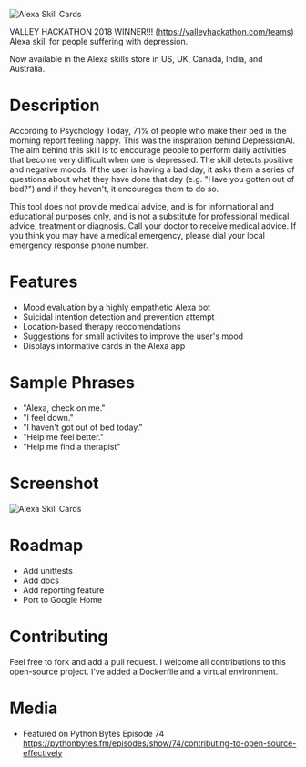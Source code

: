 
![Alexa Skill Cards](https://github.com/Jflick58/DepressionAI/blob/master/Screenshots/depression%20ai.png)

VALLEY HACKATHON 2018 WINNER!!! (https://valleyhackathon.com/teams) Alexa skill for people suffering with depression. 

Now available in the Alexa skills store in US, UK, Canada, India, and Australia.

# Description
According to Psychology Today, 71% of people who make their bed in the morning report feeling happy. This was the inspiration behind DepressionAI. The aim behind this skill is to encourage people to perform daily activities that become very difficult when one is depressed. The skill detects positive and negative moods. If the user is having a bad day, it asks them a series of questions about what they have done that day (e.g. "Have you gotten out of bed?") and if they haven't, it encourages them to do so. 

This tool does not provide medical advice, and is for informational and educational purposes only, and is not a substitute for professional medical advice, treatment or diagnosis. Call your doctor to receive medical advice. If you think you may have a medical emergency, please dial your local emergency response phone number.

# Features 
- Mood evaluation by a highly empathetic Alexa bot
- Suicidal intention detection and prevention attempt
- Location-based therapy reccomendations 
- Suggestions for small activites to improve the user's mood
- Displays informative cards in the Alexa app

# Sample Phrases

- "Alexa, check on me."
- "I feel down."
- "I haven't got out of bed today." 
- "Help me feel better."
- "Help me find a therapist"

# Screenshot

![Alexa Skill Cards](https://github.com/Jflick58/DepressionAI/blob/master/Screenshots/IMG_0546.PNG)

# Roadmap 
- Add unittests 
- Add docs 
- Add reporting feature 
- Port to Google Home

# Contributing 
Feel free to fork and add a pull request. I welcome all contributions to this open-source project. I've added a Dockerfile and a virtual environment. 

# Media

- Featured on Python Bytes Episode 74 https://pythonbytes.fm/episodes/show/74/contributing-to-open-source-effectively
